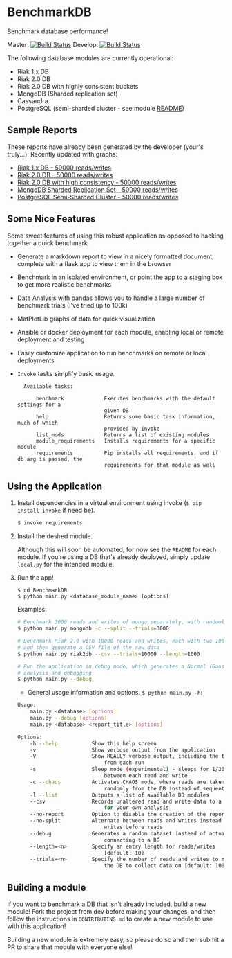 # BenchmarkDB

Benchmark database performance!  

Master: [![Build Status](https://travis-ci.org/kmjungersen/BenchmarkDB.svg?branch=master)](https://travis-ci.org/kmjungersen/BenchmarkDB)
Develop: [![Build Status](https://travis-ci.org/kmjungersen/BenchmarkDB.svg?branch=develop)](https://travis-ci.org/kmjungersen/BenchmarkDB)

The following database modules are currently operational:
* Riak 1.x DB
* Riak 2.0 DB
* Riak 2.0 DB with highly consistent buckets
* MongoDB (Sharded replication set)
* Cassandra
* PostgreSQL (semi-sharded cluster - see module [README](benchmarkdb/postgreSQLdb/README.md))

## Sample Reports

These reports have already been generated by the developer (your's truly...):
Recently updated with graphs:

* [Riak 1.x DB - 50000 reads/writes](published_reports/riakdb/RIAK-standard-50000trials/RIAK-standard-50000trials.md)
* [Riak 2.0 DB - 50000 reads/writes](published_reports/riak2db/RIAK2-standard-50000trials/RIAK2-standard-50000trials.md)
* [Riak 2.0 DB with high consistency - 50000 reads/writes](published_reports/riak2db/RIAK2-consistent-50000trials/RIAK2-consistent-50000trials.md)
* [MongoDB Sharded Replication Set - 50000 reads/writes](published_reports/mongodb/MONGO-ShardedCluster-50000trials/MONGO-ShardedCluster-50000trials.md)
* [PostgreSQL Semi-Sharded Cluster - 50000 reads/writes](published_reports/postgresql/POSTGRESQL-SemiSharded-50000trials/POSTGRESQL-SemiSharded-50000trials.md)

## Some Nice Features

Some sweet features of using this robust application as opposed to hacking together a quick benchmark
* Generate a markdown report to view in a nicely formatted document, complete with a flask app to view them in the browser
* Benchmark in an isolated environment, or point the app to a staging box to get more realistic benchmarks
* Data Analysis with pandas allows you to handle a large number of benchmark trials (I've tried up to 100k)
* MatPlotLib graphs of data for quick visualization
* Ansible or docker deployment for each module, enabling local or remote deployment and testing
* Easily customize application to run benchmarks on remote or local deployments 
* `Invoke` tasks simplify basic usage.
    
    ```
      Available tasks:

          benchmark             Executes benchmarks with the default settings for a
                                given DB
          help                  Returns some basic task information, much of which
                                provided by invoke
          list_mods             Returns a list of existing modules
          module_requirements   Installs requirements for a specific module
          requirements          Pip installs all requirements, and if db arg is passed, the
                                requirements for that module as well
    ```

## Using the Application

1. Install dependencies in a virtual environment using invoke (`$ pip install invoke` if need be).
    ``` bash
    $ invoke requirements
    ```

2. Install the desired module.

   Although this will soon be automated, for now see the `README` for each module. If you're using a DB that's already deployed, simply update `local.py` for the intended module.

3. Run the app!

    ```
    $ cd BenchmarkDB
    $ python main.py <database_module_name> [options]
    ```
    
    Examples:
    
    ``` bash
    # Benchmark 3000 reads and writes of mongo separately, with randomly ordered reads
    $ python main.py mongodb -c --split --trials=3000
    
    # Benchmark Riak 2.0 with 10000 reads and writes, each with two 1000 character fields, 
    # and then generate a CSV file of the raw data
    $ python main.py riak2db --csv --trials=10000 --length=1000
    
    # Run the application in debug mode, which generates a Normal (Gaussian) data set for 
    # analysis and debugging
    $ python main.py --debug
    ```

    * General usage information and options: `$ python main.py -h`:
    ``` bash
    Usage:
        main.py <database> [options]
        main.py --debug [options]
        main.py <database> <report_title> [options]

    Options:
        -h --help           Show this help screen
        -v                  Show verbose output from the application
        -V                  Show REALLY verbose output, including the time
                                from each run
        -s                  Sleep mode (experimental) - sleeps for 1/20 (s)
                                between each read and write
        -c --chaos          Activates CHAOS mode, where reads are taken
                                randomly from the DB instead of sequentially
        -l --list           Outputs a list of available DB modules
        --csv               Records unaltered read and write data to a CSV file
                                for your own analysis
        --no-report         Option to disable the creation of the report file
        --no-split          Alternate between reads and writes instead of all
                                writes before reads
        --debug             Generates a random dataset instead of actually
                                connecting to a DB
        --length=<n>        Specify an entry length for reads/writes
                                [default: 10]
        --trials=<n>        Specify the number of reads and writes to make to
                                the DB to collect data on [default: 1000]
    ```

## Building a module

If you want to benchmark a DB that isn't already included, build a new module!  Fork the project from dev before making your changes, and then follow the instructions in `CONTRIBUTING.md` to create a new module to use with this application!

Building a new module is extremely easy, so please do so and then submit a PR to share that module with everyone else!
